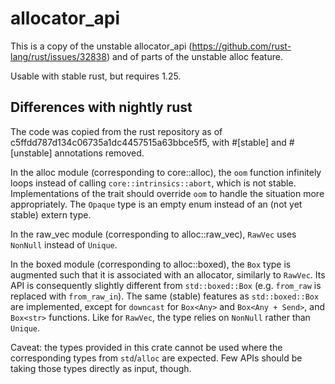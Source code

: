 # allocator_api

This is a copy of the unstable allocator_api
(https://github.com/rust-lang/rust/issues/32838) and of parts of the unstable
alloc feature.

Usable with stable rust, but requires 1.25.

## Differences with nightly rust

The code was copied from the rust repository as of
c5ffdd787d134c06735a1dc4457515a63bbce5f5, with #[stable] and #[unstable]
annotations removed.

In the alloc module (corresponding to core::alloc), the `oom` function
infinitely loops instead of calling `core::intrinsics::abort`, which is not
stable. Implementations of the trait should override `oom` to handle the
situation more appropriately. The `Opaque` type is an empty enum instead of
an (not yet stable) extern type.

In the raw_vec module (corresponding to alloc::raw_vec), `RawVec` uses
`NonNull` instead of `Unique`.

In the boxed module (corresponding to alloc::boxed), the `Box` type is
augmented such that it is associated with an allocator, similarly to `RawVec`.
Its API is consequently slightly different from `std::boxed::Box` (e.g.
`from_raw` is replaced with `from_raw_in`). The same (stable) features as
`std::boxed::Box` are implemented, except for `downcast` for `Box<Any>` and
`Box<Any + Send>`, and `Box<str>` functions. Like for `RawVec`, the type
relies on `NonNull` rather than `Unique`.

Caveat: the types provided in this crate cannot be used where the corresponding
types from `std`/`alloc` are expected. Few APIs should be taking those types
directly as input, though.
